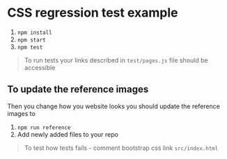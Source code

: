 # CSS regression test example
1. `npm install`
1. `npm start`
1. `npm test`
> To run tests your links described in `test/pages.js` file should be accessible 

## To update the reference images
Then you change how you website looks you should update the reference images to
1. `npm run reference`
1. Add newly added files to your repo

> To test how tests fails - comment bootstrap css link `src/index.html` 